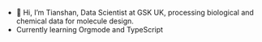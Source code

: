 - 👋 Hi, I’m Tianshan, Data Scientist at GSK UK, processing biological and chemical data for molecule design.
- Currently learning Orgmode and TypeScript


<!---
lts33/lts33 is a ✨ special ✨ repository because its `README.md` (this file) appears on your GitHub profile.
You can click the Preview link to take a look at your changes.
--->
